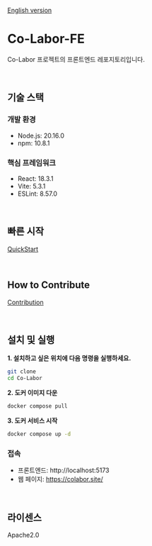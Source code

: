 [English version](https://github.com/Co-Labor-Project/Co-Labor-FE/blob/main/README.md)

# Co-Labor-FE
Co-Labor 프로젝트의 프론트엔드 레포지토리입니다. 

<br/>

## 기술 스택
### 개발 환경
- Node.js: 20.16.0
- npm: 10.8.1

### 핵심 프레임워크
- React: 18.3.1
- Vite: 5.3.1
- ESLint: 8.57.0

<br/>

## 빠른 시작
[QuickStart](https://github.com/Co-Labor-Project/deploy/blob/main/README.md)

<br/>

## How to Contribute

[Contribution](https://github.com/Co-Labor-Project/Co-Labor-BE/blob/develop/CONTRIBUTING-EN.md)

<br/>

## 설치 및 실행

**1. 설치하고 싶은 위치에 다음 명령을 실행하세요.**
```bash
git clone
cd Co-Labor
```


**2. 도커 이미지 다운**
```bash
docker compose pull
```


**3. 도커 서비스 시작**
```bash
docker compose up -d
```


### 접속
- 프론트엔드: http://localhost:5173
- 웹 페이지: https://colabor.site/


<br/>


## 라이센스
Apache2.0


